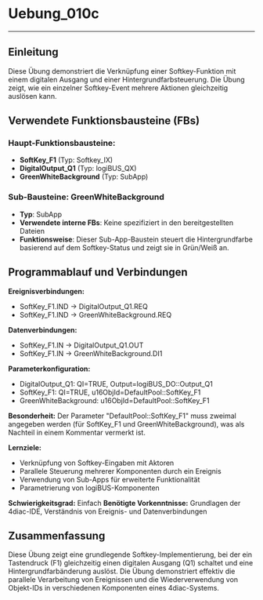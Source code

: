 # Uebung_010c

* * * * * * * * * *

## Einleitung
Diese Übung demonstriert die Verknüpfung einer Softkey-Funktion mit einem digitalen Ausgang und einer Hintergrundfarbsteuerung. Die Übung zeigt, wie ein einzelner Softkey-Event mehrere Aktionen gleichzeitig auslösen kann.

## Verwendete Funktionsbausteine (FBs)

### Haupt-Funktionsbausteine:
- **SoftKey_F1** (Typ: Softkey_IX)
- **DigitalOutput_Q1** (Typ: logiBUS_QX)
- **GreenWhiteBackground** (Typ: SubApp)

### Sub-Bausteine: GreenWhiteBackground
- **Typ**: SubApp
- **Verwendete interne FBs**: Keine spezifiziert in den bereitgestellten Dateien
- **Funktionsweise**: Dieser Sub-App-Baustein steuert die Hintergrundfarbe basierend auf dem Softkey-Status und zeigt sie in Grün/Weiß an.

## Programmablauf und Verbindungen

**Ereignisverbindungen:**
- SoftKey_F1.IND → DigitalOutput_Q1.REQ
- SoftKey_F1.IND → GreenWhiteBackground.REQ

**Datenverbindungen:**
- SoftKey_F1.IN → DigitalOutput_Q1.OUT
- SoftKey_F1.IN → GreenWhiteBackground.DI1

**Parameterkonfiguration:**
- DigitalOutput_Q1: QI=TRUE, Output=logiBUS_DO::Output_Q1
- SoftKey_F1: QI=TRUE, u16ObjId=DefaultPool::SoftKey_F1
- GreenWhiteBackground: u16ObjId=DefaultPool::SoftKey_F1

**Besonderheit:** Der Parameter "DefaultPool::SoftKey_F1" muss zweimal angegeben werden (für SoftKey_F1 und GreenWhiteBackground), was als Nachteil in einem Kommentar vermerkt ist.

**Lernziele:**
- Verknüpfung von Softkey-Eingaben mit Aktoren
- Parallele Steuerung mehrerer Komponenten durch ein Ereignis
- Verwendung von Sub-Apps für erweiterte Funktionalität
- Parametrierung von logiBUS-Komponenten

**Schwierigkeitsgrad:** Einfach
**Benötigte Vorkenntnisse:** Grundlagen der 4diac-IDE, Verständnis von Ereignis- und Datenverbindungen

## Zusammenfassung
Diese Übung zeigt eine grundlegende Softkey-Implementierung, bei der ein Tastendruck (F1) gleichzeitig einen digitalen Ausgang (Q1) schaltet und eine Hintergrundfarbänderung auslöst. Die Übung demonstriert effektiv die parallele Verarbeitung von Ereignissen und die Wiederverwendung von Objekt-IDs in verschiedenen Komponenten eines 4diac-Systems.